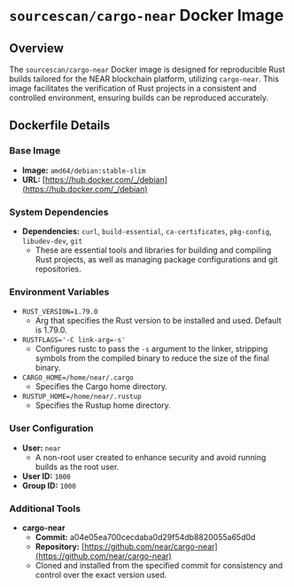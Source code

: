 # `sourcescan/cargo-near` Docker Image

## Overview

The `sourcescan/cargo-near` Docker image is designed for reproducible Rust builds tailored for the NEAR blockchain platform, utilizing `cargo-near`. This image facilitates the verification of Rust projects in a consistent and controlled environment, ensuring builds can be reproduced accurately.

## Dockerfile Details

### Base Image

- **Image:** `amd64/debian:stable-slim`
- **URL:** [https://hub.docker.com/_/debian](https://hub.docker.com/_/debian)

### System Dependencies

- **Dependencies:** `curl`, `build-essential`, `ca-certificates`, `pkg-config`, `libudev-dev`, `git`
  - These are essential tools and libraries for building and compiling Rust projects, as well as managing package configurations and git repositories.

### Environment Variables

- `RUST_VERSION=1.79.0`
  - Arg that specifies the Rust version to be installed and used. Default is 1.79.0.
- `RUSTFLAGS='-C link-arg=-s'`
  - Configures rustc to pass the `-s` argument to the linker, stripping symbols from the compiled binary to reduce the size of the final binary.
- `CARGO_HOME=/home/near/.cargo`
  - Specifies the Cargo home directory.
- `RUSTUP_HOME=/home/near/.rustup`
  - Specifies the Rustup home directory.

### User Configuration

- **User:** `near`
  - A non-root user created to enhance security and avoid running builds as the root user.
- **User ID:** `1000`
- **Group ID:** `1000`

### Additional Tools

- **cargo-near**
  - **Commit:** a04e05ea700cecdaba0d29f54db8820055a65d0d
  - **Repository:** [https://github.com/near/cargo-near](https://github.com/near/cargo-near)
  - Cloned and installed from the specified commit for consistency and control over the exact version used.